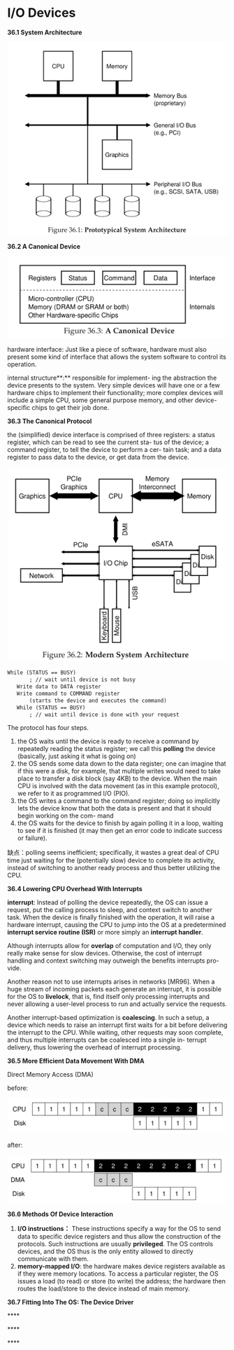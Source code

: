 # I/O Devices

**36.1 System Architecture**

![](.gitbook/assets/image%20%2822%29.png)

**36.2 A Canonical Device**

![](.gitbook/assets/image%20%2823%29.png)

hardware interface: Just like a piece of software, hardware must also present some kind of interface that allows the system software to control its operation.

internal structure**:** responsible for implement- ing the abstraction the device presents to the system. Very simple devices will have one or a few hardware chips to implement their functionality; more complex devices will include a simple CPU, some general purpose memory, and other device-specific chips to get their job done.

**36.3 The Canonical Protocol**

the \(simplified\) device interface is comprised of three registers: a status register, which can be read to see the current sta- tus of the device; a command register, to tell the device to perform a cer- tain task; and a data register to pass data to the device, or get data from the device.

![](.gitbook/assets/image%20%2824%29.png)

```text
While (STATUS == BUSY)
       ; // wait until device is not busy
   Write data to DATA register
   Write command to COMMAND register
       (starts the device and executes the command)
   While (STATUS == BUSY)
       ; // wait until device is done with your request
```

The protocol has four steps. 

1. the OS waits until the device is ready to receive a command by repeatedly reading the status register; we call this **polling** the device \(basically, just asking it what is going on\)
2. the OS sends some data down to the data register; one can imagine that if this were a disk, for example, that multiple writes would need to take place to transfer a disk block \(say 4KB\) to the device. When the main CPU is involved with the data movement \(as in this example protocol\), we refer to it as programmed I/O \(PIO\).
3. the OS writes a command to the command register; doing so implicitly lets the device know that both the data is present and that it should begin working on the com- mand
4. the OS waits for the device to finish by again polling it in a loop, waiting to see if it is finished \(it may then get an error code to indicate success or failure\).

缺点：polling seems inefficient; specifically, it wastes a great deal of CPU time just waiting for the \(potentially slow\) device to complete its activity, instead of switching to another ready process and thus better utilizing the CPU.

**36.4 Lowering CPU Overhead With Interrupts**

**interrupt**: Instead of polling the device repeatedly, the OS can issue a request, put the calling process to sleep, and context switch to another task. When the device is finally finished with the operation, it will raise a hardware interrupt, causing the CPU to jump into the OS at a predetermined **interrupt service routine \(ISR\)** or more simply an **interrupt handler**.

Although interrupts allow for **overlap** of computation and I/O, they only really make sense for slow devices. Otherwise, the cost of interrupt handling and context switching may outweigh the benefits interrupts pro- vide.

Another reason not to use interrupts arises in networks \[MR96\]. When a huge stream of incoming packets each generate an interrupt, it is possible for the OS to **livelock**, that is, find itself only processing interrupts and never allowing a user-level process to run and actually service the requests.

Another interrupt-based optimization is **coalescing**. In such a setup, a device which needs to raise an interrupt first waits for a bit before delivering the interrupt to the CPU. While waiting, other requests may soon complete, and thus multiple interrupts can be coalesced into a single in- terrupt delivery, thus lowering the overhead of interrupt processing.

**36.5 More Efficient Data Movement With DMA**

Direct Memory Access \(DMA\)

before:

![](.gitbook/assets/image%20%2820%29.png)

after:

![](.gitbook/assets/image%20%2818%29.png)

 **36.6 Methods Of Device Interaction**

1. **I/O instructions：** These instructions specify a way for the OS to send data to specific device registers and thus allow the construction of the protocols. Such instructions are usually **privileged**. The OS controls devices, and the OS thus is the only entity allowed to directly communicate with them.
2. **memory-mapped I/O**: the hardware makes device registers available as if they were memory locations. To access a particular register, the OS issues a load \(to read\) or store \(to write\) the address; the hardware then routes the load/store to the device instead of main memory.

**36.7 Fitting Into The OS: The Device Driver**

\*\*\*\*

\*\*\*\*







\*\*\*\*

